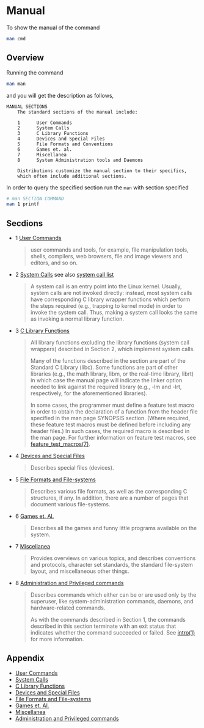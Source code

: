 # Manual

To show the manual of the command

```bash
man cmd
```

## Overview

Running the command

```bash
man man
```

and you will get the description as follows,

```man
MANUAL SECTIONS
    The standard sections of the manual include:

    1      User Commands
    2      System Calls
    3      C Library Functions
    4      Devices and Special Files
    5      File Formats and Conventions
    6      Games et. al.
    7      Miscellanea
    8      System Administration tools and Daemons

    Distributions customize the manual section to their specifics,
    which often include additional sections.
```

In order to query the specified section run the `man` with section specified

```bash
# man SECTION COMMAND
man 1 printf
```

## Secdions

- 1 [User Commands][1]

    > user commands and tools, for example, file manipulation tools, shells, compilers, web browsers, file and image viewers and editors, and so on.

- 2 [System Calls][2] see also [system call list](./system+call.md)

    >  A system
       call is an entry point into the Linux kernel.  Usually, system calls
       are not invoked directly: instead, most system calls have
       corresponding C library wrapper functions which perform the steps
       required (e.g., trapping to kernel mode) in order to invoke the
       system call.  Thus, making a system call looks the same as invoking a
       normal library function.

- 3 [C Library Functions][3]

    > All library functions excluding the
       library functions (system call wrappers) described in Section 2,
       which implement system calls.
    >
    > Many of the functions described in the section are part of the Standard C Library (libc).  Some functions are part of other libraries (e.g., the math library, libm, or the real-time library, librt) in which case the manual page will indicate the linker option needed to link against the required library (e.g., -lm and -lrt, respectively, for the aforementioned libraries).
    >
    > In some cases, the programmer must define a feature test macro in order to obtain the declaration of a function from the header file specified in the man page SYNOPSIS section.  (Where required, these feature test macros must be defined before including any header files.)  In such cases, the required macro is described in the man page.  For further information on feature test macros, see [feature_test_macros(7)][macro].

- 4 [Devices and Special Files][4]

    > Describes special files (devices).

- 5 [File Formats and File-systems][5]

    > Describes various file formats, as well as
       the corresponding C structures, if any.  In addition, there are a
       number of pages that document various file-systems.

- 6 [Games et. Al.][6]

    > Describes all the games and funny little programs available on the system.

- 7 [Miscellanea][7]

    > Provides overviews on various topics, 
        and describes conventions and protocols, character set standards,
        the standard file-system layout, and miscellaneous other things.

- 8 [Administration and Privileged commands][8]

    > Describes commands which either can be or are
       used only by the superuser, like system-administration commands,
       daemons, and hardware-related commands.
    >
    > As with the commands described in Section 1, the commands described
       in this section terminate with an exit status that indicates whether
       the command succeeded or failed.  See [intro(1)][1] for more information.

## Appendix

- [User Commands][1]
- [System Calls][2]
- [C Library Functions][3]
- [Devices and Special Files][4]
- [File Formats and File-systems][5]
- [Games et. Al.][6]
- [Miscellanea][7]
- [Administration and Privileged commands][8]

[1]: http://man7.org/linux/man-pages/man1/intro.1.html
[2]: http://man7.org/linux/man-pages/man2/intro.2.html
[3]: http://man7.org/linux/man-pages/man2/intro.3.html
[4]: http://man7.org/linux/man-pages/man2/intro.4.html
[5]: http://man7.org/linux/man-pages/man2/intro.5.html
[6]: http://man7.org/linux/man-pages/man2/intro.6.html
[7]: http://man7.org/linux/man-pages/man2/intro.7.html
[8]: http://man7.org/linux/man-pages/man2/intro.8.html

[macro]: http://man7.org/linux/man-pages/man7/feature_test_macros.7.html
